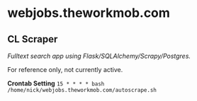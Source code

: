 webjobs.theworkmob.com
======================

## CL Scraper

_Fulltext search app using Flask/SQLAlchemy/Scrapy/Postgres._

For reference only, not currently active. 

__Crontab Setting__
`15 * * * * bash /home/nick/webjobs.theworkmob.com/autoscrape.sh`
